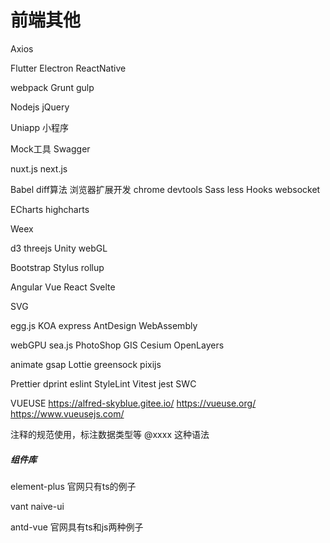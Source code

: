 # 前端其他

Axios

Flutter
Electron
ReactNative

webpack
Grunt
gulp


Nodejs
jQuery

Uniapp
小程序

Mock工具
Swagger

nuxt.js
next.js

Babel
diff算法
浏览器扩展开发
chrome devtools
Sass
less
Hooks
websocket

ECharts
highcharts

Weex



d3
threejs
Unity
webGL

Bootstrap
Stylus
rollup

Angular
Vue
React
Svelte

SVG

egg.js
KOA
express
AntDesign
WebAssembly

webGPU
sea.js
PhotoShop
GIS
Cesium
OpenLayers

animate
gsap
Lottie
greensock
pixijs


Prettier
dprint
eslint
StyleLint
Vitest
jest
SWC


VUEUSE
https://alfred-skyblue.gitee.io/
https://vueuse.org/
https://www.vueusejs.com/


注释的规范使用，标注数据类型等  @xxxx  这种语法


##### 组件库

element-plus
官网只有ts的例子

vant
naive-ui

antd-vue
官网具有ts和js两种例子

